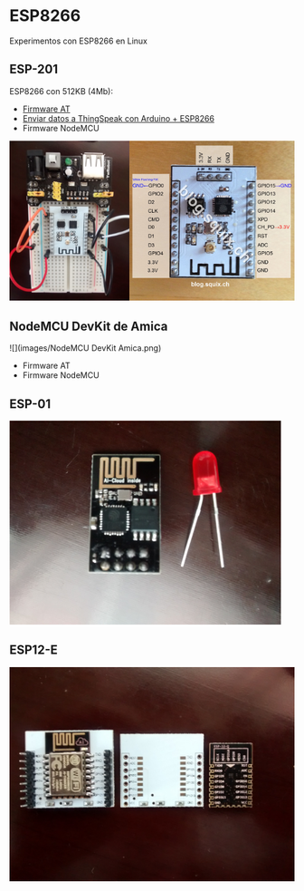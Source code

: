 # ESP8266
Experimentos con ESP8266 en Linux

## ESP-201 ##

ESP8266 con 512KB (4Mb):
* [Firmware AT](./ESP201_AT.md)
* [Enviar datos a ThingSpeak con Arduino + ESP8266](./ThingSpeak)
* Firmware NodeMCU

![](images/ESP201-1.png)

## NodeMCU DevKit de Amica ##

![](images/NodeMCU DevKit Amica.png)
* Firmware AT
* Firmware NodeMCU

## ESP-01 ##

![](images/ESP01-1.png)

## ESP12-E ##

![](images/ESP12E-1.png)
